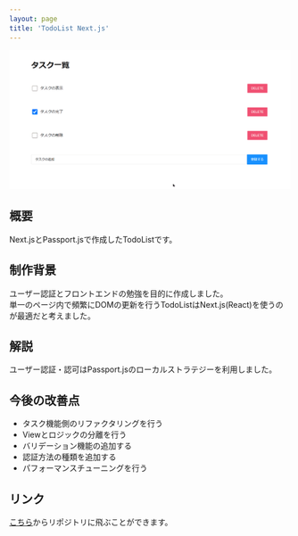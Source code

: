 ```yaml
---
layout: page
title: 'TodoList Next.js'
---
```



<div align="center">
<img src="../images/TodoList-Next/demo.gif" alt="TodoList Next.js デモ">
</div>

## 概要

Next.jsとPassport.jsで作成したTodoListです。

## 制作背景

ユーザー認証とフロントエンドの勉強を目的に作成しました。<br />
単一のページ内で頻繁にDOMの更新を行うTodoListはNext.js(React)を使うのが最適だと考えました。

## 解説

ユーザー認証・認可はPassport.jsのローカルストラテジーを利用しました。

## 今後の改善点

- タスク機能側のリファクタリングを行う
- Viewとロジックの分離を行う
- バリデーション機能の追加する
- 認証方法の種類を追加する
- パフォーマンスチューニングを行う

## リンク

[こちら](https://github.com/nakamura0907/TodoList_Next)からリポジトリに飛ぶことができます。
